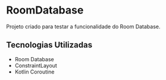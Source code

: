 # RoomDatabase
Projeto criado para testar a funcionalidade do Room Database.

## Tecnologias Utilizadas

* Room Database
* ConstraintLayout
* Kotlin Coroutine

